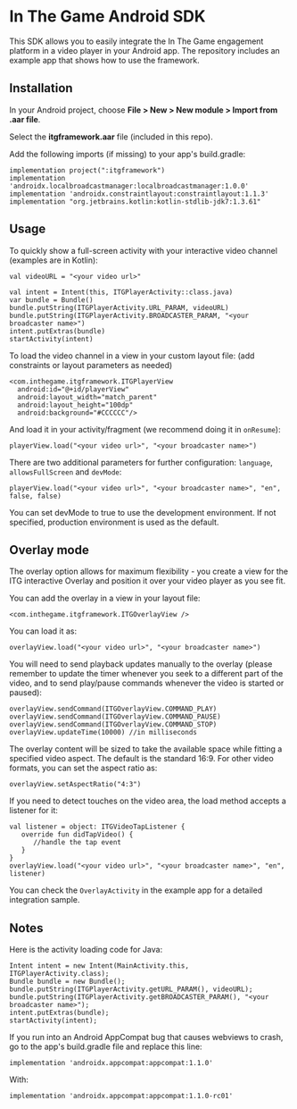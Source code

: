 # In The Game Android SDK

This SDK allows you to easily integrate the In The Game engagement platform in a video player in your Android app.
The repository includes an example app that shows how to use the framework.


## Installation

In your Android project, choose **File > New > New module > Import from .aar file**. 

Select the **itgframework.aar** file (included in this repo).

Add the following imports (if missing) to your app's build.gradle:

```
implementation project(":itgframework")
implementation 'androidx.localbroadcastmanager:localbroadcastmanager:1.0.0'
implementation 'androidx.constraintlayout:constraintlayout:1.1.3'
implementation "org.jetbrains.kotlin:kotlin-stdlib-jdk7:1.3.61"
```

## Usage

To quickly show a full-screen activity with your interactive video channel (examples are in Kotlin):

```
val videoURL = "<your video url>"

val intent = Intent(this, ITGPlayerActivity::class.java)
var bundle = Bundle()
bundle.putString(ITGPlayerActivity.URL_PARAM, videoURL)
bundle.putString(ITGPlayerActivity.BROADCASTER_PARAM, "<your broadcaster name>")
intent.putExtras(bundle)
startActivity(intent)
```

To load the video channel in a view in your custom layout file: 
(add constraints or layout parameters as needed)

```
<com.inthegame.itgframework.ITGPlayerView
  android:id="@+id/playerView"
  android:layout_width="match_parent"
  android:layout_height="100dp"
  android:background="#CCCCCC"/>
```

And load it in your activity/fragment (we recommend doing it in `onResume`):

```
playerView.load("<your video url>", "<your broadcaster name>")
```

There are two additional parameters for further configuration: `language`, `allowsFullScreen` and `devMode`:

```
playerView.load("<your video url>", "<your broadcaster name>", "en", false, false)
```

You can set devMode to true to use the development environment. If not specified, production environment is used as the default. 


## Overlay mode

The overlay option allows for maximum flexibility - you create a view for the ITG interactive Overlay and position it over your video player as you see fit.

You can add the overlay in a view in your layout file:
```
<com.inthegame.itgframework.ITGOverlayView />
```

You can load it as:
```
overlayView.load("<your video url>", "<your broadcaster name>")
```

You will need to send playback updates manually to the overlay
(please remember to update the timer whenever you seek to a different part of the video, and to send play/pause commands whenever the video is started or paused):
```
overlayView.sendCommand(ITGOverlayView.COMMAND_PLAY)
overlayView.sendCommand(ITGOverlayView.COMMAND_PAUSE)
overlayView.sendCommand(ITGOverlayView.COMMAND_STOP)
overlayView.updateTime(10000) //in milliseconds
```

The overlay content will be sized to take the available space while fitting a specified video aspect. The default is the standard 16:9. For other video formats, you can set the aspect ratio as:
```
overlayView.setAspectRatio("4:3")
```

If you need to detect touches on the video area, the load method accepts a listener for it:
```
val listener = object: ITGVideoTapListener {
   override fun didTapVideo() {
      //handle the tap event
   }
}
overlayView.load("<your video url>", "<your broadcaster name>", "en", listener)
```

You can check the `OverlayActivity` in the example app for a detailed integration sample.


## Notes

Here is the activity loading code for Java:

```
Intent intent = new Intent(MainActivity.this, ITGPlayerActivity.class);
Bundle bundle = new Bundle();
bundle.putString(ITGPlayerActivity.getURL_PARAM(), videoURL);
bundle.putString(ITGPlayerActivity.getBROADCASTER_PARAM(), "<your broadcaster name>");
intent.putExtras(bundle);
startActivity(intent);
```

If you run into an Android AppCompat bug that causes webviews to crash, go to the app's build.gradle file and replace this line:
```
implementation 'androidx.appcompat:appcompat:1.1.0'
```

With:
```
implementation 'androidx.appcompat:appcompat:1.1.0-rc01'
```
